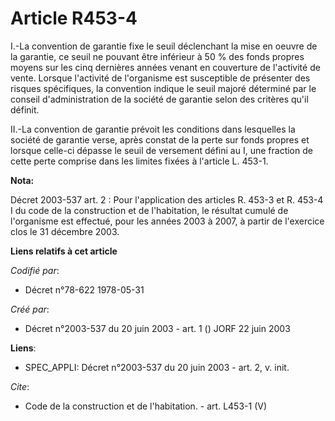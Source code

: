 # Article R453-4

I.-La convention de garantie fixe le seuil déclenchant la mise en oeuvre de la garantie, ce seuil ne pouvant être inférieur à
50 % des fonds propres moyens sur les cinq dernières années venant en couverture de l'activité de vente. Lorsque l'activité
de l'organisme est susceptible de présenter des risques spécifiques, la convention indique le seuil majoré déterminé par le
conseil d'administration de la société de garantie selon des critères qu'il définit. 

II.-La convention de garantie prévoit les conditions dans lesquelles la société de garantie verse, après constat de la perte
sur fonds propres et lorsque celle-ci dépasse le seuil de versement défini au I, une fraction de cette perte comprise dans
les limites fixées à l'article L. 453-1.

**Nota:**

Décret 2003-537 art. 2 : Pour l'application des articles R. 453-3 et R. 453-4 I du code de la construction et de
l'habitation, le résultat cumulé de l'organisme est effectué, pour les années 2003 à 2007, à partir de l'exercice clos le 31
décembre 2003.

**Liens relatifs à cet article**

_Codifié par_:

  - Décret n°78-622 1978-05-31

_Créé par_:

  - Décret n°2003-537 du 20 juin 2003 - art. 1 () JORF 22 juin 2003

**Liens**:

  - SPEC_APPLI: Décret n°2003-537 du 20 juin 2003 - art. 2, v. init.

_Cite_:

  - Code de la construction et de l'habitation. - art. L453-1 (V)
